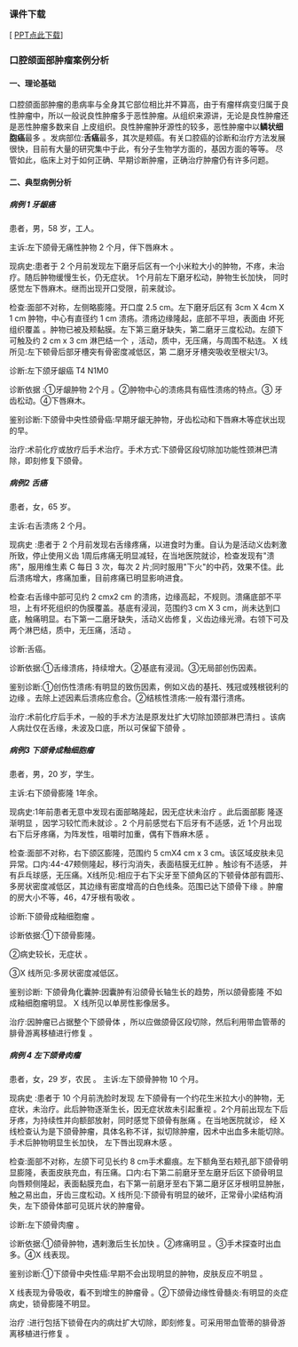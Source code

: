 ###  课件下载

[ <a href='chap01.pptx'>PPT点此下载</a>]

### 口腔颌面部肿瘤案例分析

#### 一、理论基础

口腔颌面部肿瘤的患病率与全身其它部位相比并不算高，由于有瘤样病变归属于良性肿瘤中，所以一般说良性肿瘤多于恶性肿瘤。从组织来源讲，无论是良性肿瘤还是恶性肿瘤多数来自 上皮组织。良性肿瘤肿牙源性的较多，恶性肿瘤中以**鳞状细胞癌**最多 。发病部位:**舌癌**最多，其次是颊癌。有关口腔癌的诊断和治疗方法发展很快，目前有大量的研究集中于此，有分子生物学方面的，基因方面的等等。 尽管如此，临床上对于如何正确、早期诊断肿瘤，正确治疗肿瘤仍有许多问题。

#### 二、典型病例分析

##### 病例 1 牙龈癌

患者，男，58 岁，工人。

主诉:左下颌骨无痛性肿物 2 个月，伴下唇麻木 。

现病史:患者于 2 个月前发现左下磨牙后区有一个小米粒大小的肿物，不疼，未治疗。随后肿物缓慢生长，仍无症状。 1个月前左下磨牙松动，肿物生长加快， 同时感觉左下唇麻木。继而出现开口受限，前来就诊。

检查:面部不对称，左侧略膨隆。开口度 2.5 cm。左下磨牙后区有 3cm X 4cm X 1 cm 肿物，中心有直径约 1 cm 溃疡。溃疡边缘隆起，底部不平坦，表面由 坏死组织覆盖 。肿物已被及颊黏膜。左下第三磨牙缺失，第二磨牙三度松动。左颌下可触及约 2 cm x 3 cm 淋巴结一个 ，活动，质中，无压痛，与周围不粘连。 X 线所见:左下顿骨后部牙槽突有骨密度减低区，第 二磨牙牙槽突吸收至根尖1/3。

诊断:左下颌牙龈癌 T4 N1M0

诊断依据 :①牙龈肿物 2个月 。②肿物中心的溃疡具有癌性溃疡的特点。③ 牙齿松动。④下唇麻木。

鉴别诊断:下颌骨中央性颌骨癌:早期牙龈无肿物，牙齿松动和下唇麻木等症状出现的早。

治疗:术前化疗或放疗后手术治疗。手术方式:下颌骨区段切除加功能性颈淋巴清除，即刻修复下颌骨。

##### 病例2 舌癌

患者，女，65 岁。

主诉:右舌溃疡 2 个月。

现病史 :患者于 2 个月前发现右舌缘疼痛，以进食时为重。自认为是活动义齿剌激所致，停止使用义齿 1周后疼痛无明显减轻，在当地医院就诊，检查发现有\"溃疡\"，服用维生素 C 每日 3 次，每次 2 片;同时服用\"下火\"的中药，效果不佳。此后溃疡增大，疼痛加重，目前疼痛已明显影响进食。

检查:右舌缘中部可见约 2 cmx2 cm 的溃疡，边缘高起，不规则。溃痛底部不平坦，上有坏死组织的伪膜覆盖。基底有浸润，范围约3 cm X 3 cm，尚未达到口底，触痛明显。右下第一二磨牙缺失，活动义齿修复，义齿边缘光滑。右领下可及两个淋巴结，质中，无压痛，活动 。

诊断:舌癌。

诊断依据:①舌缘溃疡，持续增大。②基底有浸润。③无局部创伤因素。

鉴别诊断:①创伤性溃疡:有明显的致伤因素，例如义齿的基托、残冠或残根锐利的边缘 。去除上述因素后溃疡应愈合。②结核性溃疡:一般有潜行溃疡。

治疗:术前化疗后手术，一般的手术方法是原发灶扩大切除加颈部淋巴清扫 。该病人病灶仅在舌缘，未波及口底，所以可保留下颌骨 。

##### 病例3 下颌骨成釉细胞瘤

患者，男，20 岁，学生。

主诉:右下颌骨膨隆 1年余。

现病史:1年前患者无意中发现右面部略隆起，因无症状未治疗 。此后面部膨 隆逐渐明显 ，因学习较忙而未就诊 。2 个月前感觉右下后牙有不适感，近 1个月出现右下后牙疼痛，为阵发性，咀嚼时加重，偶有下唇麻木感 。

检查:面部不对称，右下颌区膨隆，范围约 5 cmX4 cm x 3 cm。该区域皮肤未见异常。口内:44-47颊侧隆起，移行沟消失，表面秸膜无红肿 。触诊有不适感， 并有乒乓球感，无压痛。X线所见:相应于右下尖牙至下颌角区的下顿骨体部有圆形、多房状密度减低区，其边缘有密度增高的白色线条。范围已达下颌骨下缘 。肿瘤的房大小不等，46，47牙根有吸收 。

诊断:下颌骨成釉细胞瘤 。

诊断依据:①下颌骨膨隆。

②病史较长，无症状 。

③X 线所见:多房状密度减低区。

鉴别诊断: 下颌骨角化囊肿:因囊肿有沿颌骨长轴生长的趋势，所以颌骨膨隆 不如成釉细胞瘤明显。 X 线所见以单房性影像居多。

治疗:因肿瘤已占据整个下颌骨体 ，所以应做颌骨区段切除，然后利用带血管蒂的腓骨游离移植进行修复 。

##### 病例 4 左下颌骨肉瘤

患者，女，29 岁，农民 。 主诉:左下颌骨肿物 10 个月。

现病史 :患者于 10 个月前洗脸时发现 左下颌骨有一个约花生米拉大小的肿物，无症状，未治疗。此后肿物逐渐生长，因无症状故未引起重视 。2个月前出现左下后牙疼，为持续性并向额部放射，同时感觉下颌骨有胀痛 。在当地医院就诊， 经 X 线检查认为是下颌骨肿瘤，具体名称不详，拟切除肿瘤，因术中出血多未能切除。手术后肿物明显生长加快， 左下唇出现麻木感 。

检查:面部不对称，左颌下可见长约 8 cm手术癫痕。左下额角至右颊孔部下颌骨明显膨隆，表面皮肤充血，有压痛。口内:右下第二前磨牙至左磨牙后区下颌骨明显向唇颊侧隆起，表面黏膜充血，右下第一前磨牙至右下第二磨牙区牙根明显肿胀，触之易出血，牙齿三度松动。X 线所见:下颌骨有明显的破坏，正常骨小梁结构消失，左下颌骨体部可见斑片状的肿瘤骨。

诊断:左下颌骨肉瘤 。

诊断依据:①颌骨肿物，遇剌激后生长加快 。②疼痛明显 。③手术探查时出血多。④X 线表现。

鉴别诊断:①下颌骨中央性癌:早期不会出现明显的肿物，皮肤反应不明显 。

X 线表现为骨吸收，看不到增生的肿瘤骨 。②下颌骨边缘性骨髓炎:有明显的炎症 病史，锁骨膨隆不明显。

治疗 :进行包括下锁骨在内的病灶扩大切除，即刻修复。可采用带血管蒂的腓骨游离移植进行修复 。



